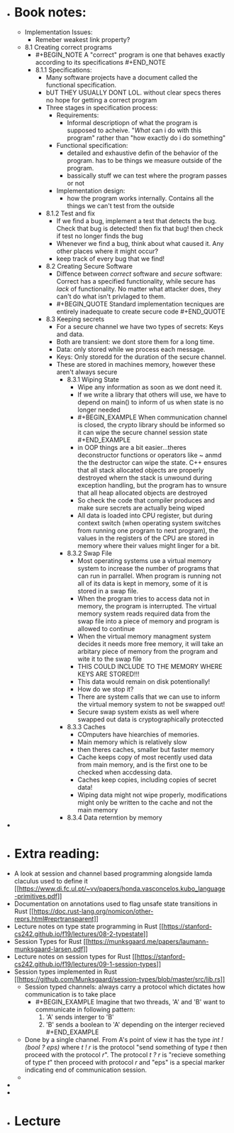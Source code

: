 - # Book notes:
	- Implementation Issues:
		- Remeber weakest link property?
	- 8.1 Creating correct programs
		- #+BEGIN_NOTE
		  A "correct" program is one that behaves exactly according to its specifications
		  #+END_NOTE
		- 8.1.1 Specifications:
			- Many software projects have a document called the functional specification.
			- bUT THEY USUALLY DONT LOL. without clear specs theres no hope for getting a correct program
			- Three stages in specification process:
				- Requirements:
					- Informal descriptiopn of what the program is supposed to acheive. "*What* can i do with this program" rather than "how exactly do i do something"
				- Functional specification:
					- detailed and exhaustive defin of the behavior of the program. has to be things we measure outside of the program.
					- bassically stuff we can test where the program passes or not
				- Implementation design:
					- how the program works internally. Contains all the things we can't test from the outside
			- 8.1.2 Test and fix
				- If we find a bug, implement a test that detects the bug. Check that bug is detected! then fix that bug! then check if test no longer finds the bug
				- Whenever we find a bug, think about what caused it. Any other places where it might occur?
				- keep track of every bug that we find!
			- 8.2 Creating Secure Software
				- Diffence between *correct* software and *secure* software: Correct has a specified functionality, while secure has *lack* of functionality. No matter what attacker does, they can't do what isn't privlaged to them.
				- #+BEGIN_QUOTE
				  Standard implementation tecniques are entirely inadequate to create secure code
				  #+END_QUOTE
			- 8.3 Keeping secrets
				- For a secure channel we have two types of secrets: Keys and data.
				- Both are transient: we dont store them for a long time.
				- Data: only stored while we process each message.
				- Keys: Only storedd for the duration of the secure channel.
				- These are stored in machines memory, however these aren't always secure
					- 8.3.1 Wiping State
						- Wipe any information as soon as we dont need it.
						- If we write a library that others will use, we have to depend on main() to inform of us when state is no longer needed
						- #+BEGIN_EXAMPLE
						  When communication channel is closed, the crypto library should be informed so it can wipe the secure channel session state  
						  #+END_EXAMPLE
						- in OOP things are a bit easier...theres deconstructor functions or operators like ~ anmd the the destructor can wipe the state. C++ ensures that all stack allocated objects are properly destroyed whern the stack is unwound during exception handling, but the program has to wnsure that all heap allocated objects are destroyed
						- So check the code that compiler produces and make sure secrets are actually being wiped
						- All data is loaded into CPU register, but during context switch (when operating system switches from running one program to next program), the values in the registers of the CPU are stored in memory where their values might linger for a bit.
					- 8.3.2 Swap File
						- Most operating systems use a virtual memory system to increase the number of programs that can run in parrallel. When program is running not all of its data is kept in memory, some of it is stored in a swap file.
						- When the program tries to access data not in memory, the program is interrupted. The virtual memory system reads required data from the swap file into a piece of memory and program is allowed to continue
						- When the virtual memory managment system decides it needs more free memory, it will take an arbitary piece of memory from the program and wite it to the swap file
						- THIS COULD INCLUDE TO THE MEMORY WHERE KEYS ARE STORED!!!
						- This data would remain on disk potentionally!
						- How do we stop it?
						- There are system calls that we can use to inform the virtual memory system to not be swapped out!
						- Secure swap system exists as well where swapped out data is cryptographically proteccted
					- 8.3.3 Caches
						- COmputers have hiearchies of memories.
						- Main memory which is relatively slow
						- then theres caches, smaller but faster memory
						- Cache keeps copy of most recently used data from main memory, and is the first one to be checked when accdessing data.
						- Caches keep copies, including copies of secret data!
						- Wiping data might not wipe properly, modifications might only be written to the cache and not the main memory
					- 8.3.4 Data reterntion by memory
-
- # Extra reading:
- A look at session and channel based programming alongside lamda claculus used to define it [[https://www.di.fc.ul.pt/~vv/papers/honda.vasconcelos.kubo_language-primitives.pdf]]
- Documentation on annotations used to flag unsafe state transitions in Rust [[https://doc.rust-lang.org/nomicon/other-reprs.html#reprtransparent]]
- Lecture notes on type state programming in Rust [[https://stanford-cs242.github.io/f19/lectures/08-2-typestate]]
- Session Types for Rust [[https://munksgaard.me/papers/laumann-munksgaard-larsen.pdf]]
- Lecture notes on session types for Rust [[https://stanford-cs242.github.io/f19/lectures/09-1-session-types]]
- Session types implemented in Rust [[https://github.com/Munksgaard/session-types/blob/master/src/lib.rs]]
	- Session typed channels: always carry a protocol which dictates how communication is to take place
		- #+BEGIN_EXAMPLE
		  Imagine that two threads, 'A' and 'B' want to communicate in following pattern:
		   1. 'A' sends interger to 'B'
		  2. 'B' sends a boolean to 'A' depending on the interger recieved
		  #+END_EXAMPLE
	- Done by a single channel. From A's point of view it has the type *int ! (bool ? eps)*  where *t ! r* is the protocol "send something of type *t* then proceed with the protocol *r*". The protocol *t ? r* is "recieve something of type *t*" then proceed with protocol *r* and "eps" is a special marker indicating end of communication session.
	-
-
-
- # Lecture
